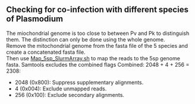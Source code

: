 ## Checking for co-infection with different species of Plasmodium

The miochondrial genome is too close to between Pv and Pk to distinguish them. The distinction can only be done using the whole genome. <br />
Remove the mitochondrial genome from the fasta file of the 5 species and create a concatenated fasta file. <br /> 
Then use [Map_5sp_SlurmArray.sh](https://github.com/Franck-Dumetz/Pv_Ethiopia/blob/main/Co-infection_multiplePlasmo/Map_5sp_SlurmArray.sh) to map the reads to the 5sp genome fasta. Samtools excludes the combined flags Combined: 2048 + 4 + 256 = 2308:
  - 2048 (0x800): Suppress supplementary alignments.
  - 4 (0x004): Exclude unmapped reads.
  - 256 (0x100): Exclude secondary alignments. <br />
